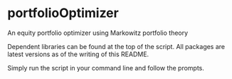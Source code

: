 # portfolioOptimizer
An equity portfolio optimizer using Markowitz portfolio theory

Dependent libraries can be found at the top of the script. All packages are latest versions as of the writing of this README. 

Simply run the script in your command line and follow the prompts.
